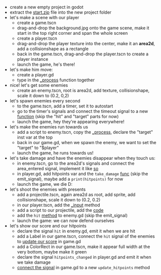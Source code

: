 * create a new empty project in godot
* extract the [start.zip](https://github.com/s4pu/GodotTutorialTopDown/archive/start.zip) file into the new project folder
* let's make a scene with our player
    - create a game.tscn
    - drag-and-drop the background.jpg onto the game scene, make it start in the top right corner and span the whole screen
    - create a player.tscn
    - drag-and-drop the player texture into the center, make it an **area2d**, add a collisionshape as a rectangle
    - back in the game.tscn, drag-and-drop the player.tscn to create a player instance
    - launch the game, he's there!
* let's make him move:
    - create a player.gd
    - type in the [\_process](https://github.com/s4pu/GodotTutorialTopDown/blob/main/player/player.gd#L12) function together
* nice! let's get some enemies
    - create an enemy.tscn, root is area2d, add texture, collisionshape, scale it down to (0.2, 0,2)
* let's spawn enemies every second
    - to the game.tscn, add a timer, set it to autostart
    - go to the timer's signals and connect the timeout signal to a new [function](https://github.com/s4pu/GodotTutorialTopDown/blob/main/game/game.gd#L8) (skip the "hit" and "target" parts for now)
    - launch the game, hey they're appearing everywhere!
* let's make the enemies run towards us
    - add a script to enemy.tscn, copy the [\_process](https://github.com/s4pu/GodotTutorialTopDown/blob/main/enemy/enemy.gd#L1), declare the "target" inst var at the top
    - back in our game.gd, when we spawn the enemy, we want to set the "target" to "$player"
    - launch the game, he runs towards us!
* let's take damage and have the enemies disappear when they touch us:
    - in enemy.tscn, go to the area2d's signals and connect the area\_entered signal, implement it like [so](https://github.com/s4pu/GodotTutorialTopDown/blob/main/enemy/enemy.gd#L13)
    - in player.gd, add hitpoints var and the `take_damage` [func](https://github.com/s4pu/GodotTutorialTopDown/blob/main/player/player.gd#L34) (skip the emit\_signal), maybe add a `print(hitpoints)` for now
    - launch the game, we die D:
* let's shoot the enemies with presents
    - add a projectile.tscn, again area2d as root, add sprite, add collisionshape, scale it down to (0.2, 0.2)
    - in our player.tscn, add the [\_input](https://github.com/s4pu/GodotTutorialTopDown/blob/main/player/player.gd#L24) method
    - add a script to our projectile, add the [code](https://github.com/s4pu/GodotTutorialTopDown/blob/main/projectile/projectile.gd)
    - add the `hit` [method](https://github.com/s4pu/GodotTutorialTopDown/blob/main/enemy/enemy.gd#L18) to enemy.gd (skip the emit\_signal)
    - launch the game: we can now defend ourselves
* let's show our score and our hitpoints
    - declare the signal `hit` in enemy.gd, emit it when we are hit
    - add a Label in our game.tscn, connect the `hit` signal of the enemies to [update our score](https://github.com/s4pu/GodotTutorialTopDown/blob/main/game/game.gd#L13) in game.gd
    - add a ColorRect in our game.tscn, make it appear full width at the very bottom, maybe make it green
    - declare the signal `hitpoints_changed` in player.gd and emit it when we take damage
    - [connect the signal](https://github.com/s4pu/GodotTutorialTopDown/blob/main/game/game.gd#L6) in game.gd to a new `update_hitpoints` method


